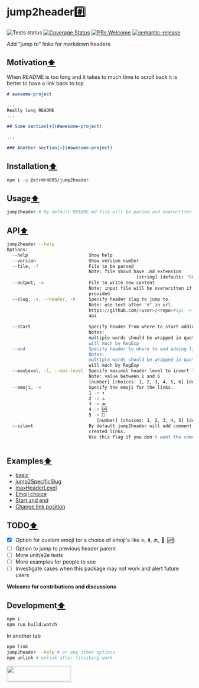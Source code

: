 # jump2header#️⃣

![Tests status](https://github.com/strdr4605/jump2header/workflows/Tests/badge.svg)
[![Coverage Status](https://coveralls.io/repos/github/strdr4605/jump2header/badge.svg?branch=master)](https://coveralls.io/github/strdr4605/jump2header?branch=master)
[![PRs Welcome](https://img.shields.io/badge/PRs-welcome-brightgreen.svg?style=flat-square)](http://makeapullrequest.com)
[![semantic-release](https://img.shields.io/badge/%20%20%F0%9F%93%A6%F0%9F%9A%80-semantic--release-e10079.svg)](https://github.com/semantic-release/semantic-release)

Add "jump to" links for markdown headers

## Motivation[⬆](#jump2header️⃣)

When README is too long and it takes to much time to scroll back it is better to have a link back to top

```md
# awesome-project

...
Really long README
...

## Some section[⬆️](#awesome-project)

...

### Another section[⬆️](#awesome-project)
```

## Installation[⬆](#jump2header️⃣)

```bash
npm i -g @strdr4605/jump2header
```

## Usage[⬆](#jump2header️⃣)

```bash
jump2header # By default README.md file will be parsed and overwritten
```

## API[⬆](#jump2header️⃣)

```bash
jump2header --help
Options:
  --help                       Show help                               [boolean]
  --version                    Show version number                     [boolean]
  --file, -f                   File to be parsed
                               Note: file shoud have .md extension
                                                 [string] [default: "README.md"]
  --output, -o                 File to write new content
                               Note: input file will be overwritten if not
                               provided                                 [string]
  --slug, -s, --header, -h     Specify header slug to jump to.
                               Note: use text after "#" in url.
                               https://github.com/<user>/<repo>#api ->
                               api
                                                                        [string]
  --start                      Specify header from where to start adding links.
                               Notes:
                               multiple words should be wrapped in quotes "
                               will much by RegExp                      [string]
  --end                        Specify header to where to end adding links.
                               Notes:
                               multiple words should be wrapped in quotes "
                               will much by RegExp                      [string]
  --maxLevel, -l, --max-level  Specify maximal header level to insert links.
                               Note: value between 1 and 6
                               [number] [choices: 1, 2, 3, 4, 5, 6] [default: 6]
  --emoji, -e                  Specify the emoji for the links.
                               1 -> ⬆
                               2 -> 🔝
                               3 -> 🔙
                               4 -> 🆙
                               5 -> 🔼
                                  [number] [choices: 1, 2, 3, 4, 5] [default: 1]
  --silent                     By default jump2header will add comment to
                               created links.
                               Use this flag if you don't want the comment
                                                                       [boolean]
```

## Examples[⬆](#jump2header️⃣)

- [basic](examples/basic.md)
- [jump2SpecificSlug](examples/jump2SpecificSlug.md)
- [maxHeaderLevel](examples/maxHeaderLevel.md)
- [Emoji choice](examples/emojiChoice.md)
- [Start and end](examples/startEnd.md)
- [Change link position](examples/position.md)

## TODO[⬆](#jump2header️⃣)

- [x] Option for custom emoji (or a choice of emoji's like 🔝, ⬇️, 🔙, 🔼, 🆙)
- [ ] Option to jump to previous header parent
- [ ] More unit/e2e tests
- [ ] More examples for people to see
- [ ] Investigate cases when this package may not work and alert future users

**Welcome for contributions and discussions**

## Development[⬆](#jump2header️⃣)

```bash
npm i
npm run build:watch
```

In another tab

```bash
npm link
jump2header --help # or any other options
npm unlink # unlink after finishing work
```

<a href="https://www.buymeacoffee.com/strdr4605"><img src="https://www.buymeacoffee.com/assets/img/custom_images/orange_img.png" style="height: 41px !important;width: 174px !important;box-shadow: 0px 3px 2px 0px rgba(190, 190, 190, 0.5) !important;-webkit-box-shadow: 0px 3px 2px 0px rgba(190, 190, 190, 0.5) !important;"  target="_blank"></a>
